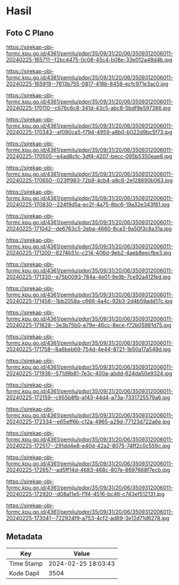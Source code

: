 # Hasil

## Foto C Plano

https://sirekap-obj-formc.kpu.go.id/4361/pemilu/pdpr/35/09/31/20/06/3509312006011-20240225-165711--f2bc4475-0c08-45c4-b08e-33e012a48d4b.jpg

https://sirekap-obj-formc.kpu.go.id/4361/pemilu/pdpr/35/09/31/20/06/3509312006011-20240225-165919--7613b755-0817-418b-8458-ecfc971e3ac0.jpg

https://sirekap-obj-formc.kpu.go.id/4361/pemilu/pdpr/35/09/31/20/06/3509312006011-20240225-170110--c676c6c8-341d-43c5-abc8-5bdf9e597386.jpg

https://sirekap-obj-formc.kpu.go.id/4361/pemilu/pdpr/35/09/31/20/06/3509312006011-20240225-170343--af090ca5-f794-4959-a8b0-b022d9bc5f73.jpg

https://sirekap-obj-formc.kpu.go.id/4361/pemilu/pdpr/35/09/31/20/06/3509312006011-20240225-170505--e4ad8cfc-3df4-4207-becc-095b5350eae6.jpg

https://sirekap-obj-formc.kpu.go.id/4361/pemilu/pdpr/35/09/31/20/06/3509312006011-20240225-170650--023ff983-72b9-4cb4-a8c6-2e128690b063.jpg

https://sirekap-obj-formc.kpu.go.id/4361/pemilu/pdpr/35/09/31/20/06/3509312006011-20240225-170830--224f9d5a-ec2f-4a75-8bc6-19a32e343f61.jpg

https://sirekap-obj-formc.kpu.go.id/4361/pemilu/pdpr/35/09/31/20/06/3509312006011-20240225-171042--de6763c5-2eba-4660-8ca3-9a50f3c8a31a.jpg

https://sirekap-obj-formc.kpu.go.id/4361/pemilu/pdpr/35/09/31/20/06/3509312006011-20240225-171200--8274b51c-c214-406d-9eb2-4aeb8eecfbe3.jpg

https://sirekap-obj-formc.kpu.go.id/4361/pemilu/pdpr/35/09/31/20/06/3509312006011-20240225-171330--e75b0093-784a-4e01-9e9b-7ce92a412fed.jpg

https://sirekap-obj-formc.kpu.go.id/4361/pemilu/pdpr/35/09/31/20/06/3509312006011-20240225-171456--1bb2058a-c666-4a4c-92b3-2d4b59add17c.jpg

https://sirekap-obj-formc.kpu.go.id/4361/pemilu/pdpr/35/09/31/20/06/3509312006011-20240225-171628--3e3b75b0-e79e-46cc-8ece-f72b05981d75.jpg

https://sirekap-obj-formc.kpu.go.id/4361/pemilu/pdpr/35/09/31/20/06/3509312006011-20240225-171758--8a6beb69-754d-4e44-8721-1b50a17a549d.jpg

https://sirekap-obj-formc.kpu.go.id/4361/pemilu/pdpr/35/09/31/20/06/3509312006011-20240225-171936--571d9b81-7e3c-400a-abdd-624da50e9324.jpg

https://sirekap-obj-formc.kpu.go.id/4361/pemilu/pdpr/35/09/31/20/06/3509312006011-20240225-172159--c955b8fb-a143-44d4-a73a-7331725579a6.jpg

https://sirekap-obj-formc.kpu.go.id/4361/pemilu/pdpr/35/09/31/20/06/3509312006011-20240225-172334--e65eff6b-c12a-4965-a29d-77123d722a6e.jpg

https://sirekap-obj-formc.kpu.go.id/4361/pemilu/pdpr/35/09/31/20/06/3509312006011-20240225-172517--291dd4e8-e40d-42a2-8075-74ff2c0c559c.jpg

https://sirekap-obj-formc.kpu.go.id/4361/pemilu/pdpr/35/09/31/20/06/3509312006011-20240225-172657--ad5ff14d-4683-468c-807e-8697668f7ecb.jpg

https://sirekap-obj-formc.kpu.go.id/4361/pemilu/pdpr/35/09/31/20/06/3509312006011-20240225-172920--d08a11e5-f1f4-4516-bc46-c743ef512131.jpg

https://sirekap-obj-formc.kpu.go.id/4361/pemilu/pdpr/35/09/31/20/06/3509312006011-20240225-173041--722924f9-a753-4cf2-ad89-3e12d71d6278.jpg


## Metadata

| Key        | Value               |
| ---------- | ------------------- |
| Time Stamp | 2024-02-25 18:03:43 |
| Kode Dapil | 3504                |



